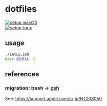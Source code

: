 # dotfiles
[![setup macOS](https://github.com/sensuikan1973/dotfiles/actions/workflows/setup_macos.yaml/badge.svg)](https://github.com/sensuikan1973/dotfiles/actions/workflows/setup_macos.yaml)  
[![setup linux](https://github.com/sensuikan1973/dotfiles/actions/workflows/setup_linux.yaml/badge.svg)](https://github.com/sensuikan1973/dotfiles/actions/workflows/setup_linux.yaml)

## usage

```zsh
./setup.zsh
exec $SHELL -l
```

## references

### migration: bash -> [zsh](http://www.strcat.de/zsh/)
See: https://support.apple.com/ja-jp/HT208050
